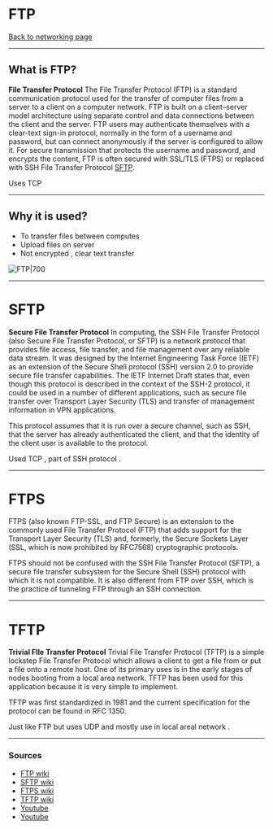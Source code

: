 # FTP
[Back to networking page](Networking.md)
- --
## What is FTP?
**File Transfer Protocol**
The File Transfer Protocol (FTP) is a standard communication protocol used for the transfer of computer files from a server to a client on a computer network. FTP is built on a client–server model architecture using separate control and data connections between the client and the server. 
FTP users may authenticate themselves with a clear-text sign-in protocol, normally in the form of a username and password, but can connect anonymously if the server is configured to allow it. 
For secure transmission that protects the username and password, and encrypts the content, FTP is often secured with SSL/TLS (FTPS) or replaced with SSH File Transfer Protocol [SFTP](FTP.md#SFTP).

Uses TCP
- --
## Why it is used?
- To transfer files between computes
- Upload files on server
- Not encrypted , clear text transfer

![FTP|700](https://images.ctfassets.net/bg6mjhdcqk2h/3kFoQpGfA7LNgm6kG5lq2W/b93b67522195335aec9c5b172d2e6500/Raysync_FTP_Server.png)
- --
# SFTP
**Secure File Transfer Protocol**
In computing, the SSH File Transfer Protocol (also Secure File Transfer Protocol, or SFTP) is a network protocol that provides file access, file transfer, and file management over any reliable data stream. It was designed by the Internet Engineering Task Force (IETF) as an extension of the Secure Shell protocol (SSH) version 2.0 to provide secure file transfer capabilities. The IETF Internet Draft states that, even though this protocol is described in the context of the SSH-2 protocol, it could be used in a number of different applications, such as secure file transfer over Transport Layer Security (TLS) and transfer of management information in VPN applications.

This protocol assumes that it is run over a secure channel, such as SSH, that the server has already authenticated the client, and that the identity of the client user is available to the protocol.

Used TCP , part of SSH protocol .
- --
# FTPS
FTPS (also known FTP-SSL, and FTP Secure) is an extension to the commonly used File Transfer Protocol (FTP) that adds support for the Transport Layer Security (TLS) and, formerly, the Secure Sockets Layer (SSL, which is now prohibited by RFC7568) cryptographic protocols.

FTPS should not be confused with the SSH File Transfer Protocol (SFTP), a secure file transfer subsystem for the Secure Shell (SSH) protocol with which it is not compatible. It is also different from FTP over SSH, which is the practice of tunneling FTP through an SSH connection.
- --
# TFTP
**Trivial FIle Transfer Protocol**
Trivial File Transfer Protocol (TFTP) is a simple lockstep File Transfer Protocol which allows a client to get a file from or put a file onto a remote host. One of its primary uses is in the early stages of nodes booting from a local area network. TFTP has been used for this application because it is very simple to implement.

TFTP was first standardized in 1981 and the current specification for the protocol can be found in RFC 1350.

Just like FTP but uses UDP and mostly use in local areal network . 
- --
### Sources
- [FTP wiki](https://en.wikipedia.org/wiki/File_Transfer_Protocol)
- [SFTP wiki](https://en.wikipedia.org/wiki/SSH_File_Transfer_Protocol)
- [FTPS wiki](https://en.wikipedia.org/wiki/FTPS)
- [TFTP wiki ](https://en.wikipedia.org/wiki/Trivial_File_Transfer_Protocol)
- [Youtube](https://youtu.be/tOj8MSEIbfA)
- [Youtube](https://youtu.be/L9aZpg0ip70)